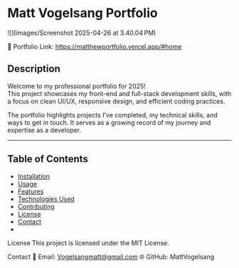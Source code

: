 # Matt Vogelsang Portfolio

![](images/Screenshot 2025-04-26 at 3.40.04 PM)


🔗 Portfolio Link: https://matthewportfolio.vercel.app/#home

## Description
Welcome to my professional portfolio for 2025!  
This project showcases my front-end and full-stack development skills, with a focus on clean UI/UX, responsive design, and efficient coding practices.

The portfolio highlights projects I've completed, my technical skills, and ways to get in touch. It serves as a growing record of my journey and expertise as a developer.

---

## Table of Contents
- [Installation](#installation)
- [Usage](#usage)
- [Features](#features)
- [Technologies Used](#technologies-used)
- [Contributing](#contributing)
- [License](#license)
- [Contact](#contact)
- 
License
This project is licensed under the MIT License.

Contact
📧 Email: Vogelsangmatt@gmail.com
🌐 GitHub: MattVogelsang


